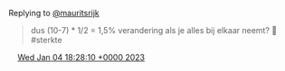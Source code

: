 Replying to [@mauritsrijk](https://twitter.com/mauritsrijk/status/1610694904845418505)

> dus \(10\-7\) \* 1/2 \= 1,5% verandering als je alles bij elkaar neemt? 🤭 \#sterkte

<img src="../../media/tweet.ico" width="12" /> [Wed Jan 04 18:28:10 +0000 2023](https://twitter.com/DromerDenker/status/1610704657550131218)